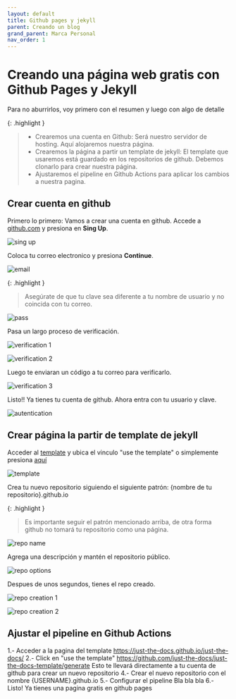 ```yaml
---
layout: default
title: Github pages y jekyll
parent: Creando un blog
grand_parent: Marca Personal
nav_order: 1
---
```


# Creando una página web gratis con Github Pages y Jekyll
Para no aburrirlos, voy primero con el resumen y luego con algo de detalle

{: .highlight }
> - Crearemos una cuenta en Github: Será nuestro servidor de hosting. Aquí alojaremos nuestra página.
> - Crearemos la página a partir un template de jekyll: El template que usaremos está guardado en los repositorios de github. Debemos clonarlo para crear nuestra página.
> - Ajustaremos el pipeline en Github Actions para aplicar los cambios a nuestra pagina.

## Crear cuenta en github
Primero lo primero: Vamos a crear una cuenta en github.
Accede a [github.com](https://github.com/) y presiona en **Sing Up**.

![sing up](/docs/marca-personal/crear-blog/github-pages-jekyll/images/1.png)

Coloca tu correo electronico y presiona **Continue**.

![email](/docs/marca-personal/crear-blog/github-pages-jekyll/images/2.png)

{: .highlight }
> Asegúrate de que tu clave sea diferente a tu nombre de usuario y no coincida con tu correo.

![pass](/docs/marca-personal/crear-blog/github-pages-jekyll/images/3.png)

Pasa un largo proceso de verificación.

![verification 1](/docs/marca-personal/crear-blog/github-pages-jekyll/images/4.png)

![verification 2](/docs/marca-personal/crear-blog/github-pages-jekyll/images/5.png)

Luego te enviaran un código a tu correo para verificarlo.

![verification 3](/docs/marca-personal/crear-blog/github-pages-jekyll/images/6.png)

Listo!! Ya tienes tu cuenta de github. Ahora entra con tu usuario y clave.

![autentication](/docs/marca-personal/crear-blog/github-pages-jekyll/images/7.png)

## Crear página la partir de template de jekyll
Acceder al [template](https://just-the-docs.github.io/just-the-docs/#getting-started) y ubica el vinculo "use the template" o simplemente presiona [aquí](https://github.com/just-the-docs/just-the-docs-template/generate)

![template](/docs/marca-personal/crear-blog/github-pages-jekyll/images/8.png)

Crea tu nuevo repositorio siguiendo el siguiente patrón: {nombre de tu repositorio}.github.io

{: .highlight }
> Es importante seguir el patrón mencionado arriba, de otra forma github no tomará tu repositorio como una página.

![repo name](/docs/marca-personal/crear-blog/github-pages-jekyll/images/9.png)

Agrega una descripción y mantén el repositorio público.

![repo options](/docs/marca-personal/crear-blog/github-pages-jekyll/images/10.png)

Despues de unos segundos, tienes el repo creado.

![repo creation 1](/docs/marca-personal/crear-blog/github-pages-jekyll/images/11.png)

![repo creation 2](/docs/marca-personal/crear-blog/github-pages-jekyll/images/12.png)

## Ajustar el pipeline en Github Actions

1.- Acceder a la pagina del template https://just-the-docs.github.io/just-the-docs/
2.- Click en "use the template" https://github.com/just-the-docs/just-the-docs-template/generate
Esto te llevará directamente a tu cuenta de github para crear un nuevo repositorio
4.- Crear el nuevo repositorio con el nombre {USERNAME}.github.io
5.- Configurar el pipeline
Bla bla bla
6.- Listo! Ya tienes una pagina gratis en github pages
